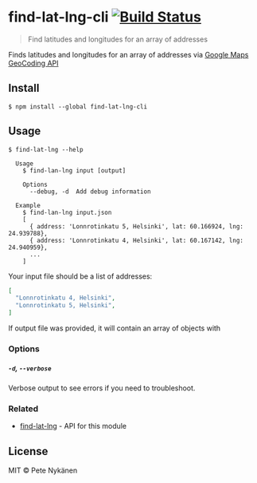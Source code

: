 # find-lat-lng-cli [![Build Status](https://travis-ci.org/motleyagency/find-lat-lng-cli.svg?branch=master)](https://travis-ci.org/motleyagency/find-lat-lng-cli)

> Find latitudes and longitudes for an array of addresses

Finds latitudes and longitudes for an array of addresses via [Google Maps GeoCoding API](https://developers.google.com/maps/documentation/geocoding/intro#geocoding)

## Install

```
$ npm install --global find-lat-lng-cli
```

## Usage

```
$ find-lat-lng --help

  Usage
    $ find-lan-lng input [output]

    Options
      --debug, -d  Add debug information

  Example
    $ find-lan-lng input.json
    [
      { address: 'Lonnrotinkatu 5, Helsinki', lat: 60.166924, lng: 24.939788},
      { address: 'Lonnrotinkatu 4, Helsinki', lat: 60.167142, lng: 24.940959},
      ...
    ]
```

Your input file should be a list of addresses:

```json
[
  "Lonnrotinkatu 4, Helsinki",
  "Lonnrotinkatu 5, Helsinki",
]
```

If output file was provided, it will contain an array of objects with

### Options

##### `-d`, `--verbose`

Verbose output to see errors if you need to troubleshoot.

### Related

- [find-lat-lng](https://github.com/motleyagency/find-lat-lng) - API for this module

## License

MIT © Pete Nykänen
